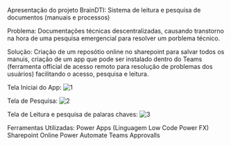 Apresentação do projeto BrainDTI: Sistema de leitura e pesquisa de documentos (manuais e processos)

Problema: Documentações técnicas descentralizadas, causando transtorno na hora de uma pesquisa emergencial para resolver um porblema técnico.

Solução: Criação de um reposótio online no sharepoint para salvar todos os manuis, criação de um app que pode ser instalado dentro do Teams (ferramenta official de acesso remoto para resolução de problemas dos usuários) facilitando o acesso, pesquisa e leitura.

Tela Iniciai do App:
![1](https://github.com/aoliveira2021/Projetos/assets/85410083/25707547-10e2-46eb-9b17-3233fd8138bb)

Tela de Pesquisa:
![2](https://github.com/aoliveira2021/Projetos/assets/85410083/0494bb3e-e554-4501-ae7d-dc75d698de1b)

Tela de Leitura e pesquisa de palaras chaves:
![3](https://github.com/aoliveira2021/Projetos/assets/85410083/1675c2ce-1d72-47b8-b96b-07a936cea68f)

Ferramentas Utilizadas:
Power Apps (Linguagem Low Code Power FX)
Sharepoint Online
Power Automate
Teams
Approvalls
